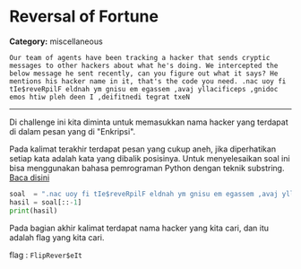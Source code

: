 # Reversal of Fortune
**Category:** miscellaneous
```
Our team of agents have been tracking a hacker that sends cryptic messages to other hackers about what he's doing. We intercepted the below message he sent recently, can you figure out what it says? He mentions his hacker name in it, that's the code you need. .nac uoy fi tIe$reveRpilF eldnah ym gnisu em egassem ,avaj yllacificeps ,gnidoc emos htiw pleh deen I ,deifitnedi tegrat txeN
```
---

Di challenge ini kita diminta untuk memasukkan nama hacker yang terdapat di dalam pesan yang di "Enkripsi".

Pada kalimat terakhir terdapat pesan yang cukup aneh, jika diperhatikan setiap kata adalah kata yang dibalik posisinya. Untuk menyelesaikan soal ini bisa menggunakan bahasa pemrograman Python dengan teknik substring. [Baca disini](https://www.dotnetperls.com/substring-python)

```python
soal  = ".nac uoy fi tIe$reveRpilF eldnah ym gnisu em egassem ,avaj yllacificeps ,gnidoc emos htiw pleh deen I ,deifitnedi tegrat txeN"
hasil = soal[::-1]
print(hasil)
```

Pada bagian akhir kalimat terdapat nama hacker yang kita cari, dan itu adalah flag yang kita cari.

flag : `FlipRever$eIt`

